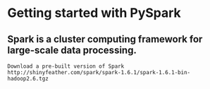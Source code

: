 # Getting started with PySpark

## Spark is a cluster computing framework for large-scale data processing. 

```
Download a pre-built version of Spark
http://shinyfeather.com/spark/spark-1.6.1/spark-1.6.1-bin-hadoop2.6.tgz
